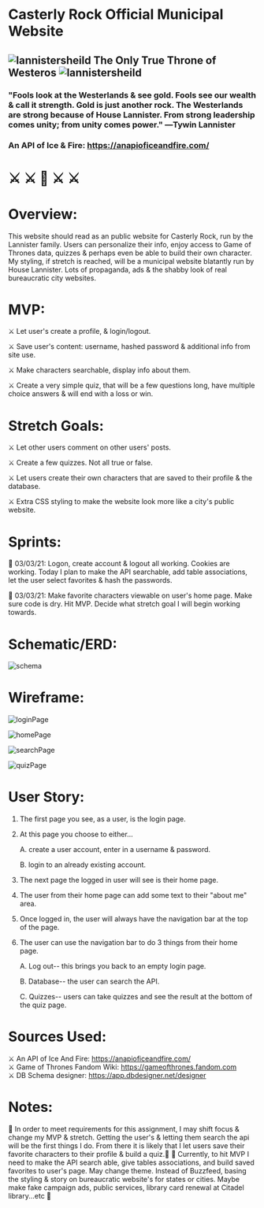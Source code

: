 # Casterly Rock Official Municipal Website

## ![lannistersheild](/images/sheild.png) The Only True Throne of Westeros ![lannistersheild](/images/sheild.png)

### "Fools look at the Westerlands & see gold. Fools see our wealth & call it strength. Gold is just another rock. The Westerlands are strong because of House Lannister. From strong leadership comes unity; from unity comes power." ―Tywin Lannister

### An API of Ice & Fire: https://anapioficeandfire.com/

# ⚔️ ⚔️ 👑 ⚔️ ⚔️

# Overview:

This website should read as an public website for Casterly Rock, run by the Lannister family. Users can personalize their info, enjoy access to Game of Thrones data, quizzes & perhaps even be able to build their own character. My styling, if stretch is reached, will be a municipal website blatantly run by House Lannister. Lots of propaganda, ads & the shabby look of real bureaucratic city websites.

# MVP:

⚔️ Let user's create a profile, & login/logout.

⚔️ Save user's content: username, hashed password & additional info from site use.

⚔️ Make characters searchable, display info about them.

⚔️ Create a very simple quiz, that will be a few questions long, have multiple choice answers & will end with a loss or win.

# Stretch Goals:

⚔️ Let other users comment on other users' posts.

⚔️ Create a few quizzes. Not all true or false.

⚔️ Let users create their own characters that are saved to their profile & the database.

⚔️ Extra CSS styling to make the website look more like a city's public website.

# Sprints:

🐉 03/03/21: Logon, create account & logout all working. Cookies are working. Today I plan to make the API searchable, add table associations, let the user select favorites & hash the passwords.

🐉 03/03/21: Make favorite characters viewable on user's home page. Make sure code is dry. Hit MVP. Decide what stretch goal I will begin working towards.

# Schematic/ERD:

![schema](/images/schema2.png)

# Wireframe:

![loginPage](/images/loginPage.png)

![homePage](/images/homePage.png)

![searchPage](/images/searchPage.png)

![quizPage](/images/quizPage.png)

# User Story:

1. The first page you see, as a user, is the login page.
2. At this page you choose to either...

   A. create a user account, enter in a username & password.

   B. login to an already existing account.

3. The next page the logged in user will see is their home page.
4. The user from their home page can add some text to their "about me" area.
5. Once logged in, the user will always have the navigation bar at the top of the page.
6. The user can use the navigation bar to do 3 things from their home page.

   A. Log out-- this brings you back to an empty login page.

   B. Database-- the user can search the API.

   C. Quizzes-- users can take quizzes and see the result at the bottom of the quiz page.

# Sources Used:

⚔️ An API of Ice And Fire: https://anapioficeandfire.com/ <br>
⚔️ Game of Thrones Fandom Wiki: https://gameofthrones.fandom.com <br>
⚔️ DB Schema designer: https://app.dbdesigner.net/designer <br>

# Notes:

👑 In order to meet requirements for this assignment, I may shift focus & change my MVP & stretch. Getting the user's & letting them search the api will be the first things I do. From there it is likely that I let users save their favorite characters to their profile & build a quiz.👑
👑 Currently, to hit MVP I need to make the API search able, give tables associations, and build saved favorites to user's page. May change theme. Instead of Buzzfeed, basing the styling & story on bureaucratic website's for states or cities. Maybe make fake campaign ads, public services, library card renewal at Citadel library...etc 👑
